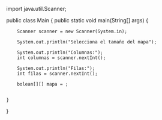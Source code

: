 import java.util.Scanner;

public class Main {
    public static void main(String[] args) {

        Scanner scanner = new Scanner(System.in);

        System.out.println("Selecciona el tamaño del mapa");
        
        System.out.println("Columnas:");
        int columnas = scanner.nextInt();

        System.out.println("Filas:");
        int filas = scanner.nextInt();

        bolean[][] mapa = ;

        
    }
}

